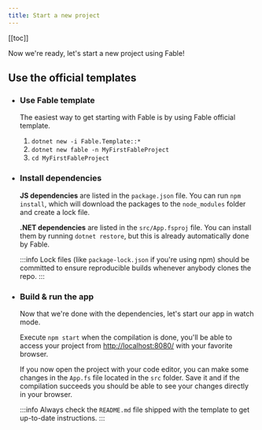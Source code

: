 ```yaml
---
title: Start a new project
---
```


[[toc]]

Now we're ready, let's start a new project using Fable!

## Use the official templates

<ul class="textual-steps">

<li>

### Use Fable template

The easiest way to get starting with Fable is by using Fable official template.

1. `dotnet new -i Fable.Template::*`
2. `dotnet new fable -n MyFirstFableProject`
3. `cd MyFirstFableProject`

</li>

<li>

### Install dependencies

**JS dependencies** are listed in the `package.json` file. You can run `npm install`, which will download the packages to the `node_modules` folder and create a lock file.

**.NET dependencies** are listed in the `src/App.fsproj` file. You can install them by running `dotnet restore`, but this is already automatically done by Fable.

:::info
Lock files (like `package-lock.json` if you're using npm) should be committed to ensure reproducible builds whenever anybody clones the repo.
:::

</li>

<li>

### Build & run the app

Now that we're done with the dependencies, let's start our app in watch mode.

Execute `npm start` when the compilation is done, you'll be able to access your project from [http://localhost:8080/](http://localhost:8080/) with your favorite browser.

If you now open the project with your code editor, you can make some changes in the `App.fs` file located in the `src` folder. Save it and if the compilation succeeds you should be able to see your changes directly in your browser.

:::info
Always check the `README.md` file shipped with the template to get up-to-date instructions.
:::

</li>
</ul>
